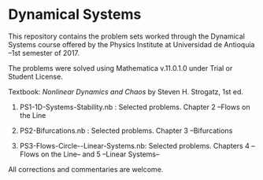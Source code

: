 # Dynamical Systems

This repository contains the problem sets worked through the Dynamical Systems course offered by the Physics Institute at Universidad de Antioquia –1st semester of 2017. 

The problems were solved using Mathematica v.11.0.1.0 under Trial or Student License.

Textbook: *Nonlinear Dynamics and Chaos* by Steven H. Strogatz, 1st ed.

1. PS1-1D-Systems-Stability.nb :  Selected problems. Chapter 2 –Flows on the Line

2. PS2-Bifurcations.nb : Selected problems. Chapter 3 –Bifurcations

3. PS3-Flows-Circle--Linear-Systems.nb: Selected problems. Chapters 4 –Flows on the Line– and 5 –Linear Systems–


All corrections and commentaries are welcome.
